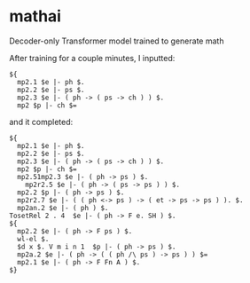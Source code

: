 # mathai
Decoder-only Transformer model trained to generate math

After training for a couple minutes, I inputted:
```
${
  mp2.1 $e |- ph $.
  mp2.2 $e |- ps $.
  mp2.3 $e |- ( ph -> ( ps -> ch ) ) $.
  mp2 $p |- ch $=
```
and it completed:
```
${
  mp2.1 $e |- ph $.
  mp2.2 $e |- ps $.
  mp2.3 $e |- ( ph -> ( ps -> ch ) ) $.
  mp2 $p |- ch $=
  mp2.51mp2.3 $e |- ( ph -> ps ) $.
    mp2r2.5 $e |- ( ph -> ( ps -> ps ) ) $.
  mp2.2 $p |- ( ph -> ps ) $.
  mp2r2.7 $e |- ( ( ph <-> ps ) -> ( et -> ps -> ps ) ). $.
  mp2an.2 $e |- ( ph ) $.
TosetRel 2 . 4  $e |- ( ph -> F e. SH ) $.
${
  mp2.2 $e |- ( ph -> F ps ) $.
  wl-el $.
  $d x $. V m i n 1  $p |- ( ph -> ps ) $.
  mp2a.2 $e |- ( ph -> ( ( ph /\ ps ) -> ps ) ) $=
  mp2.1 $e |- ( ph -> F Fn A ) $.
$}
```
